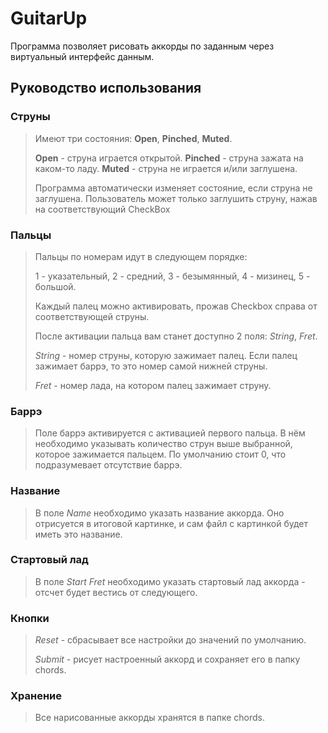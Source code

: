 # GuitarUp

Программа позволяет рисовать аккорды по заданным через виртуальный интерфейс данным.

## Руководство использования

### Струны

>Имеют три состояния: **Open**, **Pinched**, **Muted**.
>
>**Open** - струна играется открытой.
>**Pinched** - струна зажата на каком-то ладу.
>**Muted** - струна не играется и/или заглушена.
>
>Программа автоматически изменяет состояние, если струна не заглушена.
>Пользователь может только заглушить струну, нажав на соответствующий CheckBox

### Пальцы

>Пальцы по номерам идут в следующем порядке:
>
>1 - указательный,
>2 - средний,
>3 - безымянный,
>4 - мизинец,
>5 - большой.
>
>Каждый палец можно активировать, прожав Checkbox справа от
>соответствующей струны.
>
>После активации пальца вам станет доступно 2 поля: *String*, *Fret*.
>
>*String* - номер струны, которую зажимает палец. Если палец зажимает баррэ, то это
>номер самой нижней струны.
>
>*Fret* - номер лада, на котором палец зажимает струну.


### Баррэ

>Поле баррэ активируется с активацией первого пальца. В нём необходимо указывать
>количество струн выше выбранной, которое зажимается пальцем. По умолчанию
>стоит 0, что подразумевает отсутствие баррэ.

### Название

>В поле *Name* необходимо указать название аккорда. Оно отрисуется в итоговой картинке,
>и сам файл с картинкой будет иметь это название.


### Стартовый лад

>В поле *Start Fret* необходимо указать стартовый лад аккорда - отсчет будет вестись от следующего.

### Кнопки

>*Reset* - сбрасывает все настройки до значений по умолчанию.
>
>*Submit* - рисует настроенный аккорд и сохраняет его в папку chords.

### Хранение

> Все нарисованные аккорды хранятся в папке chords.
